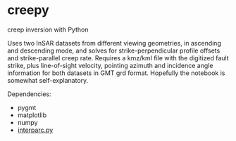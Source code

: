 # creepy 
creep inversion with Python

Uses two InSAR datasets from different viewing geometries, in ascending and descending mode, and solves for strike-perpendicular profile offsets and strike-parallel creep rate. Requires a kmz/kml file with the digitized fault strike, plus line-of-sight velocity, pointing azimuth and incidence angle information for both datasets in GMT grd format. Hopefully the notebook is somewhat self-explanatory.

Dependencies:
- pygmt
- matplotlib
- numpy
- [interparc.py](https://github.com/rsyi/python-lib/blob/master/interparc.py)
